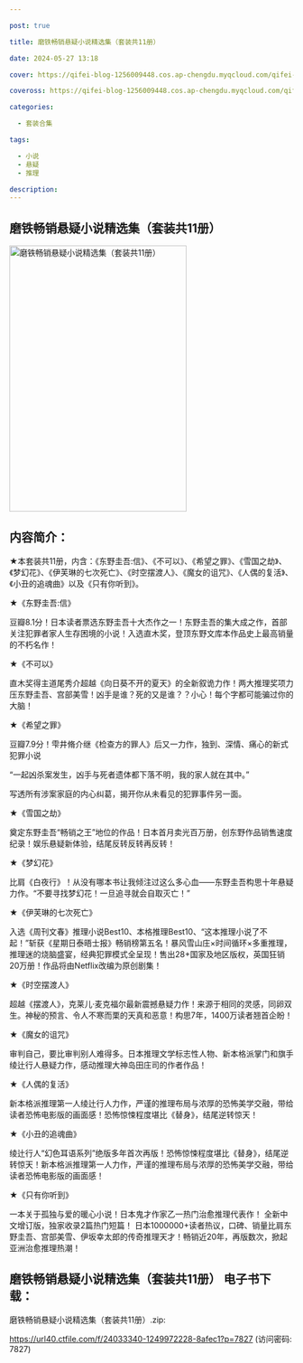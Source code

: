 ```yaml
---

post: true

title: 磨铁畅销悬疑小说精选集（套装共11册）

date: 2024-05-27 13:18

cover: https://qifei-blog-1256009448.cos.ap-chengdu.myqcloud.com/qifei-blog/65f04de79f345e8d0304e5ec.jpg

coveross: https://qifei-blog-1256009448.cos.ap-chengdu.myqcloud.com/qifei-blog/65f04de79f345e8d0304e5ec.jpg

categories:

  - 套装合集

tags:

  - 小说
  - 悬疑
  - 推理

description:
---
```


## 磨铁畅销悬疑小说精选集（套装共11册）
<img alt="磨铁畅销悬疑小说精选集（套装共11册） " class="aligncenter loading" data-was-processed="true" decoding="async" fetchpriority="high" height="471" src="https://qifei-blog-1256009448.cos.ap-chengdu.myqcloud.com/qifei-blog/65f04de79f345e8d0304e5ec.jpg " style="cursor: zoom-in;" width="314"/>

## 内容简介：

★本套装共11册，内含：《东野圭吾:信》、《不可以》、《希望之罪》、《雪国之劫》、《梦幻花》、《伊芙琳的七次死亡》、《时空摆渡人》、《魔女的诅咒》、《人偶的复活》、《小丑的追魂曲》以及《只有你听到》。<br/>

★《东野圭吾:信》<br/>

豆瓣8.1分！日本读者票选东野圭吾十大杰作之一！东野圭吾的集大成之作，首部关注犯罪者家人生存困境的小说！入选直木奖，登顶东野文库本作品史上最高销量的不朽名作！<br/>

★《不可以》<br/>

直木奖得主道尾秀介超越《向日葵不开的夏天》的全新叙诡力作！两大推理奖项力压东野圭吾、宫部美雪！凶手是谁？死的又是谁？？小心！每个字都可能骗过你的大脑！<br/>

★《希望之罪》<br/>

豆瓣7.9分！雫井脩介继《检查方的罪人》后又一力作，独到、深情、痛心的新式犯罪小说<br/>

“一起凶杀案发生，凶手与死者遗体都下落不明，我的家人就在其中。”<br/>

写透所有涉案家庭的内心纠葛，揭开你从未看见的犯罪事件另一面。<br/>

★《雪国之劫》<br/>

奠定东野圭吾“畅销之王”地位的作品！日本首月卖光百万册，创东野作品销售速度纪录！娱乐悬疑新体验，结尾反转反转再反转！<br/>

★《梦幻花》<br/>

比肩《白夜行》！从没有哪本书让我倾注过这么多心血——东野圭吾构思十年悬疑力作。“不要寻找梦幻花！一旦追寻就会自取灭亡！”<br/>

★《伊芙琳的七次死亡》<br/>

入选《周刊文春》推理小说Best10、本格推理Best10、“这本推理小说了不起！”斩获《星期日泰晤士报》畅销榜第五名！暴风雪山庄×时间循环×多重推理，推理迷的烧脑盛宴，经典犯罪模式全呈现！售出28+国家及地区版权，英国狂销20万册！作品将由Netflix改编为原创剧集！<br/>

★《时空摆渡人》<br/>

超越《摆渡人》，克莱儿·麦克福尔最新震撼悬疑力作！来源于相同的灵感，同卵双生。神秘的预言、令人不寒而栗的天真和恶意！构思7年，1400万读者翘首企盼！<br/>

★《魔女的诅咒》<br/>

审判自己，要比审判别人难得多。日本推理文学标志性人物、新本格派掌门和旗手绫辻行人悬疑力作，感动推理大神岛田庄司的作者作品！<br/>

★《人偶的复活》<br/>

新本格派推理第一人绫辻行人力作，严谨的推理布局与浓厚的恐怖美学交融，带给读者恐怖电影版的画面感！恐怖惊悚程度堪比《替身》，结尾逆转惊天！<br/>

★《小丑的追魂曲》<br/>

绫辻行人“幻色耳语系列”绝版多年首次再版！恐怖惊悚程度堪比《替身》，结尾逆转惊天！新本格派推理第一人力作，严谨的推理布局与浓厚的恐怖美学交融，带给读者恐怖电影版的画面感！<br/>

★《只有你听到》<br/>

一本关于孤独与爱的暖心小说！日本鬼才作家乙一热门治愈推理代表作！ 全新中文增订版，独家收录2篇热门短篇！ 日本1000000+读者热议，口碑、销量比肩东野圭吾、宫部美雪、伊坂幸太郎的传奇推理天才！畅销近20年，再版数次，掀起亚洲治愈推理热潮！

## 磨铁畅销悬疑小说精选集（套装共11册） 电子书下载：



磨铁畅销悬疑小说精选集（套装共11册）.zip: 

https://url40.ctfile.com/f/24033340-1249972228-8afec1?p=7827 (访问密码: 7827)
